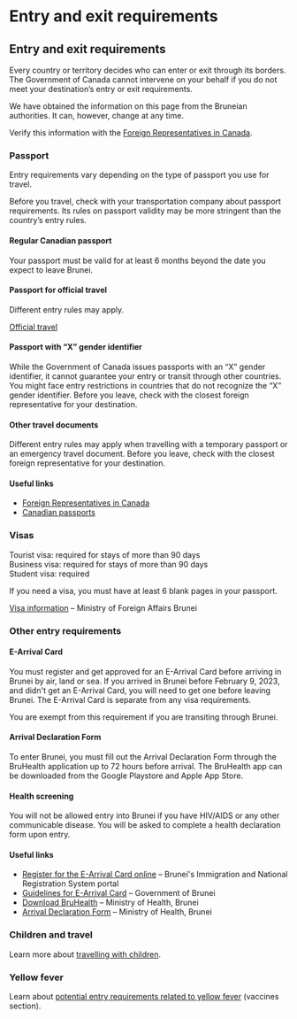 # Entry and exit requirements

## Entry and exit requirements

Every country or territory decides who can enter or exit through its borders. The Government of Canada cannot intervene on your behalf if you do not meet your destination’s entry or exit requirements.

We have obtained the information on this page from the Bruneian authorities. It can, however, change at any time.

Verify this information with the [Foreign Representatives in Canada](https://www.international.gc.ca/protocol-protocole/reps.aspx?lang=eng).

### Passport

Entry requirements vary depending on the type of passport you use for travel.

Before you travel, check with your transportation company about passport requirements. Its rules on passport validity may be more stringent than the country’s entry rules.

#### Regular Canadian passport

Your passport must be valid for at least 6 months beyond the date you expect to leave Brunei.

#### Passport for official travel

Different entry rules may apply.

[Official travel](https://www.canada.ca/en/immigration-refugees-citizenship/services/canadian-passports/official-travel.html)

#### Passport with “X” gender identifier

While the Government of Canada issues passports with an “X” gender identifier, it cannot guarantee your entry or transit through other countries. You might face entry restrictions in countries that do not recognize the “X” gender identifier. Before you leave, check with the closest foreign representative for your destination.

#### Other travel documents

Different entry rules may apply when travelling with a temporary passport or an emergency travel document. Before you leave, check with the closest foreign representative for your destination.

#### Useful links

* [Foreign Representatives in Canada](https://www.international.gc.ca/protocol-protocole/reps.aspx?lang=eng)
* [Canadian passports](http://www.canada.ca/passport)

### Visas

Tourist visa: required for stays of more than 90 days  
Business visa: required for stays of more than 90 days  
Student visa: required

If you need a visa, you must have at least 6 blank pages in your passport.

[Visa information](https://www.mfa.gov.bn/Pages/Visa-Information.aspx) – Ministry of Foreign Affairs Brunei

### Other entry requirements

#### E-Arrival Card

You must register and get approved for an E-Arrival Card before arriving in Brunei by air, land or sea. If you arrived in Brunei before February 9, 2023, and didn't get an E-Arrival Card, you will need to get one before leaving Brunei. The E-Arrival Card is separate from any visa requirements.

You are exempt from this requirement if you are transiting through Brunei.

#### Arrival Declaration Form

To enter Brunei, you must fill out the Arrival Declaration Form through the BruHealth application up to 72 hours before arrival. The BruHealth app can be downloaded from the Google Playstore and Apple App Store.

#### Health screening

You will not be allowed entry into Brunei if you have HIV/AIDS or any other communicable disease. You will be asked to complete a health declaration form upon entry.

#### Useful links

* [Register for the E-Arrival Card online](https://www.imm.gov.bn/) – Brunei's Immigration and National Registration System portal
* [Guidelines for E-Arrival Card](http://immigration.gov.bn/Borang%20PDF/AS%20OF%2024%20JAN%202023%20ENGLISH%20TECHNICAL%20GUIDELINES%20E-ARRIVAL%20CARD%20(2).pdf) – Government of Brunei
* [Download BruHealth](https://www.moh.gov.bn/SitePages/bruhealth.aspx) – Ministry of Health, Brunei
* [Arrival Declaration Form](https://www.healthinfo.gov.bn/travel.#/home) – Ministry of Health, Brunei

### Children and travel

Learn more about [travelling with children](http://travel.gc.ca/travelling/children).

### Yellow fever

Learn about [potential entry requirements related to yellow fever](#health) (vaccines section).